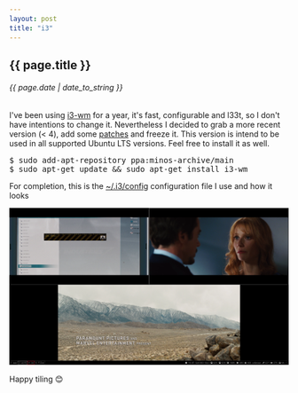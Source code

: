 ```yaml
---
layout: post
title: "i3"
---
```


## {{ page.title }}

###### {{ page.date | date_to_string }}

I've been using [i3-wm](http://i3wm.org) for a year, it's fast, configurable and l33t, so I don't have intentions to change it. Nevertheless I decided to grab a more recent version (&lt; 4), add some [patches](http://i3wm.org) and freeze it. This version is intend to be used in all supported Ubuntu LTS versions. Feel free to install it as well.

<pre class="sh_sh">
$ sudo add-apt-repository ppa:minos-archive/main
$ sudo apt-get update &amp;&amp; sudo apt-get install i3-wm
</pre>

For completion, this is the [~/.i3/config](https://github.com/chilicuil/dotfiles/blob/master/.i3/config.4) configuration file I use and how it looks

[![](/assets/img/minos-movie.png)](/assets/img/minos-movie.png)

Happy tiling &#128522;
